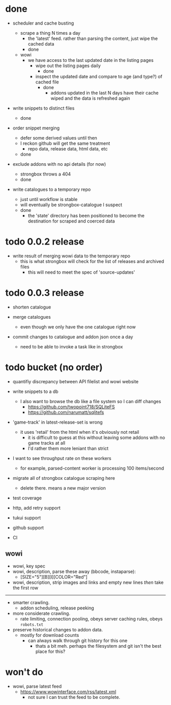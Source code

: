 # done

* scheduler and cache busting
    - scrape a thing N times a day
        - the 'latest' feed. rather than parsing the content, just wipe the cached data
        - done
    - wowi
        - we have access to the last updated date in the listing pages
            - wipe out the listing pages daily
                - done
            - inspect the updated date and compare to age (and type?) of cached file
                - done
                    - addons updated in the last N days have their cache wiped and the data is refreshed again

* write snippets to distinct files
    - done

* order snippet merging
    - defer some derived values until then
    - I reckon github will get the same treatment
        - repo data, release data, html data, etc
    - done

* exclude addons with no api details (for now)
    - strongbox throws a 404
    - done

* write catalogues to a temporary repo
    - just until workflow is stable
    - will eventually be strongbox-catalogue I suspect
    - done
        - the 'state' directory has been positioned to become the destination for scraped and coerced data

# todo 0.0.2 release

* write result of merging wowi data to the temporary repo
    - this is what strongbox will check for the list of releases and archived files
        - this will need to meet the spec of 'source-updates'

# todo 0.0.3 release

* shorten catalogue

* merge catalogues
    - even though we only have the one catalogue right now

* commit changes to catalogue and addon json once a day
    - need to be able to invoke a task like in strongbox

# todo bucket (no order)

* quantifiy discrepancy between API filelist and wowi website
* write snippets to a db
    - I also want to browse the db like a file system so I can diff changes
        - https://github.com/twopoint718/SQLiteFS
        - https://github.com/narumatt/sqlitefs

* 'game-track' in latest-release-set is wrong
    - it uses 'retail' from the html when it's obviously not retail
        - it is difficult to guess at this without leaving some addons with no game tracks at all
        - I'd rather them more leniant than strict
* I want to see throughput rate on these workers
    - for example, parsed-content worker is processing 100 items/second
* migrate all of strongbox catalogue scraping here
    - delete there. means a new major version
* test coverage
* http, add retry support
* tukui support
* github support
* CI

## wowi

* wowi, key spec
* wowi, description, parse these away (bbcode, instaparse):
    - [SIZE=\"5\"][B][I][COLOR=\"Red\"]
* wowi, description, strip images and links and empty new lines *then* take the first row

---

* smarter crawling.
    - addon scheduling, release peeking
* more considerate crawling.
    - rate limiting, connection pooling, obeys server caching rules, obeys `robots.txt`
* preserve historical changes to addon data.
    - mostly for download counts
        - can always walk through git history for this one
            - thats a bit meh. perhaps the filesystem and git isn't the best place for this?

# won't do

* wowi, parse latest feed
    - https://www.wowinterface.com/rss/latest.xml
        - not sure I can trust the feed to be complete.


